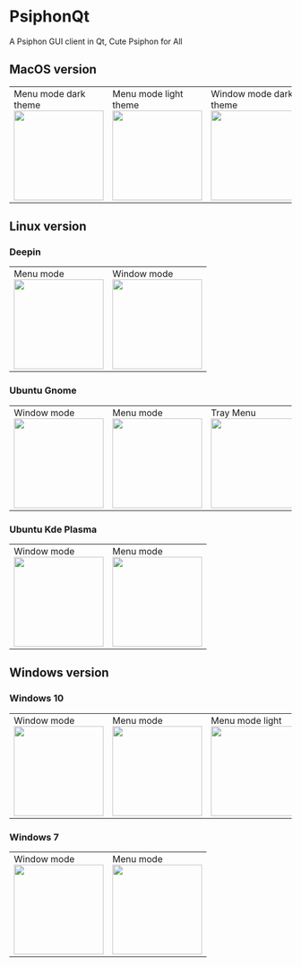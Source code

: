 
# PsiphonQt
A Psiphon GUI client in Qt, Cute Psiphon for All
## MacOS version 
<table>
    <tr>
        <td>
          Menu mode dark theme<br/>
<img height="160"  src="https://raw.githubusercontent.com/rsanjuan87/PsiphonQt/main/screencaps/MacOS_menuMode.jpg"/>
        </td>
        <td >
          Menu mode light theme<br/>
<img height="160" src="https://raw.githubusercontent.com/rsanjuan87/PsiphonQt/main/screencaps/MacOS_menuMode_light.jpg"/>
        </td>
        <td >
          Window mode dark theme<br/>
<img height="160" src="https://raw.githubusercontent.com/rsanjuan87/PsiphonQt/main/screencaps/MacOS_windowMode.jpg"/>
        </td>
        <td >
          Window mode light theme<br/>
<img height="160"  src="https://raw.githubusercontent.com/rsanjuan87/PsiphonQt/main/screencaps/MacOS_windowMode_light.jpg"/>
        </td>
    </tr>
  </table>
  
## Linux version
### Deepin
<table>
    <tr>
        <td>
          Menu mode<br/>
<img height="160"  src="https://raw.githubusercontent.com/rsanjuan87/PsiphonQt/main/screencaps/Deepin_MenuMode.jpg"/>
        </td>
        <td >
          Window mode<br/>
<img height="160" src="https://raw.githubusercontent.com/rsanjuan87/PsiphonQt/main/screencaps/Deepin_WindowMode.jpg"/>
        </td>
    </tr>
  </table>
  
### Ubuntu Gnome
<table>
    <tr>
        <td>
          Window mode<br/>
<img height="160"  src="https://raw.githubusercontent.com/rsanjuan87/PsiphonQt/main/screencaps/Ubuntu_windowMode.jpg"/>
        </td>
        <td >
          Menu mode<br/>
<img height="160" src="https://raw.githubusercontent.com/rsanjuan87/PsiphonQt/main/screencaps/Ubuntu_menuMode.jpg"/>
        </td>
        <td >
          Tray Menu<br/>
<img height="160" src="https://raw.githubusercontent.com/rsanjuan87/PsiphonQt/main/screencaps/Ubuntu_trayMenu.jpg"/>
        </td>
    </tr>
  </table>
  
  ### Ubuntu Kde Plasma
<table>
    <tr>
        <td>
          Window mode<br/>
<img height="160"  src="https://raw.githubusercontent.com/rsanjuan87/PsiphonQt/main/screencaps/Plasma_windowMode.jpg"/>
        </td>
        <td >
          Menu mode<br/>
<img height="160" src="https://raw.githubusercontent.com/rsanjuan87/PsiphonQt/main/screencaps/Plasma_menuMode.jpg"/>
        </td>
    </tr>
  </table>
  
## Windows version
### Windows 10
<table>
    <tr>
        <td>
          Window mode<br/>
<img height="160"  src="https://raw.githubusercontent.com/rsanjuan87/PsiphonQt/main/screencaps/Windows10_windowMode.jpg"/>
        </td>
        <td >
          Menu mode<br/>
<img height="160" src="https://raw.githubusercontent.com/rsanjuan87/PsiphonQt/main/screencaps/Windows10_menuMode.jpg"/>
        </td>
        <td >
          Menu mode light<br/>
<img height="160" src="https://raw.githubusercontent.com/rsanjuan87/PsiphonQt/main/screencaps/Windows10_menuMode_light.jpg"/>
        </td>
    </tr>
  </table>
  
  ### Windows 7
<table>
    <tr>
        <td>
          Window mode<br/>
<img height="160"  src="https://raw.githubusercontent.com/rsanjuan87/PsiphonQt/main/screencaps/Windows7_windowMode.jpg"/>
        </td>
        <td >
          Menu mode<br/>
<img height="160" src="https://raw.githubusercontent.com/rsanjuan87/PsiphonQt/main/screencaps/Windows7_menuMode.jpg"/>
        </td>
    </tr>
  </table>
